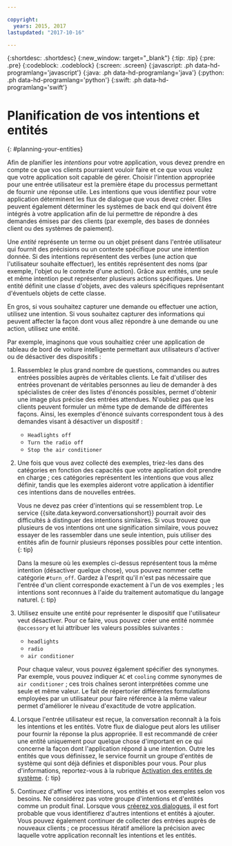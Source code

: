 ```yaml
---

copyright:
  years: 2015, 2017
lastupdated: "2017-10-16"

---
```


{:shortdesc: .shortdesc}
{:new_window: target="_blank"}
{:tip: .tip}
{:pre: .pre}
{:codeblock: .codeblock}
{:screen: .screen}
{:javascript: .ph data-hd-programlang='javascript'}
{:java: .ph data-hd-programlang='java'}
{:python: .ph data-hd-programlang='python'}
{:swift: .ph data-hd-programlang='swift'}

# Planification de vos intentions et entités
{: #planning-your-entities}

Afin de planifier les *intentions* pour votre application, vous devez prendre en compte ce que vos clients pourraient vouloir faire et ce que vous voulez que votre application soit capable de gérer. Choisir l'intention appropriée pour une entrée utilisateur est la première étape du processus permettant de fournir une réponse utile. Les intentions que vous identifiez pour votre application déterminent les flux de dialogue que vous devez créer. Elles peuvent également déterminer les systèmes de back end qui doivent être intégrés à votre application afin de lui permettre de répondre à des demandes émises par des clients (par exemple, des bases de données client ou des systèmes de paiement). 

Une *entité* représente un terme ou un objet présent dans l'entrée utilisateur qui fournit des précisions ou un contexte spécifique pour une intention donnée. Si des intentions représentent des verbes (une action que l'utilisateur souhaite effectuer), les entités représentent des noms (par exemple, l'objet ou le contexte d'une action). Grâce aux entités, une seule et même intention peut représenter plusieurs actions spécifiques. Une entité définit une classe d'objets, avec des valeurs spécifiques représentant d'éventuels objets de cette classe. 

En gros, si vous souhaitez capturer une demande ou effectuer une action, utilisez une intention. Si vous souhaitez capturer des informations qui peuvent affecter la façon dont vous allez répondre à une demande ou une action, utilisez une entité. 

Par exemple, imaginons que vous souhaitiez créer une application de tableau de bord de voiture intelligente permettant aux utilisateurs d'activer ou de désactiver des dispositifs : 

1.  Rassemblez le plus grand nombre de questions, commandes ou autres entrées possibles auprès de véritables clients. Le fait d'utiliser des entrées provenant de véritables personnes au lieu de demander à des spécialistes de créer des listes d'énoncés possibles, permet d'obtenir une image plus précise des entrées attendues. N'oubliez pas que les clients peuvent formuler un même type de demande de différentes façons. Ainsi, les exemples d'énoncé suivants correspondent tous à des demandes visant à désactiver un dispositif :

    - `Headlights off`
    - `Turn the radio off`
    - `Stop the air conditioner`
1.  Une fois que vous avez collecté des exemples, triez-les dans des catégories en fonction des capacités que votre application doit prendre en charge ; ces catégories représentent les intentions que vous allez définir, tandis que les exemples aideront votre application à identifier ces intentions dans de nouvelles entrées. 

    Vous ne devez pas créer d'intentions qui se ressemblent trop. Le service {{site.data.keyword.conversationshort}} pourrait avoir des difficultés à distinguer des intentions similaires. Si vous trouvez que plusieurs de vos intentions ont une signification similaire, vous pouvez essayer de les rassembler dans une seule intention, puis utiliser des entités afin de fournir plusieurs réponses possibles pour cette intention.
    {: tip}

    Dans la mesure où les exemples ci-dessus représentent tous la même intention (désactiver quelque chose), vous pouvez nommer cette catégorie `#turn_off`.
    Gardez à l'esprit qu'il n'est pas nécessaire que l'entrée d'un client corresponde exactement à l'un de vos exemples ; les intentions sont reconnues à l'aide du traitement automatique du langage naturel.
    {: tip}
1.  Utilisez ensuite une entité pour représenter le dispositif que l'utilisateur veut désactiver. Pour ce faire, vous pouvez créer une entité nommée `@accessory` et lui attribuer les valeurs possibles suivantes : 

    - `headlights`
    - `radio`
    - `air conditioner`

    Pour chaque valeur, vous pouvez également spécifier des synonymes. Par exemple, vous pouvez indiquer `AC` et `cooling` comme synonymes de `air conditioner` ; ces trois chaînes seront interprétées comme une seule et même valeur. Le fait de répertorier différentes formulations employées par un utilisateur pour faire référence à la même valeur permet d'améliorer le niveau d'exactitude de votre application.
1.  Lorsque l'entrée utilisateur est reçue, la conversation reconnaît à la fois les intentions et les entités. Votre flux de dialogue peut alors les utiliser pour fournir la réponse la plus appropriée. Il est recommandé de créer une entité uniquement pour quelque chose d'important en ce qui concerne la façon dont l'application répond à une intention.
    Outre les entités que vous définissez, le service fournit un groupe d'entités de système qui sont déjà définies et disponibles pour vous. Pour plus d'informations, reportez-vous à la rubrique [Activation des entités de système](entities.html#enable_system_entities).
    {: tip}
1.  Continuez d'affiner vos intentions, vos entités et vos exemples selon vos besoins. Ne considérez pas votre groupe d'intentions et d'entités comme un produit final. Lorsque vous [créerez vos dialogues](dialog-build.html), il est fort probable que vous identifierez d'autres intentions et entités à ajouter. Vous pouvez également continuer de collecter des entrées auprès de nouveaux clients ; ce processus itératif améliore la précision avec laquelle votre application reconnaît les intentions et les entités. 
